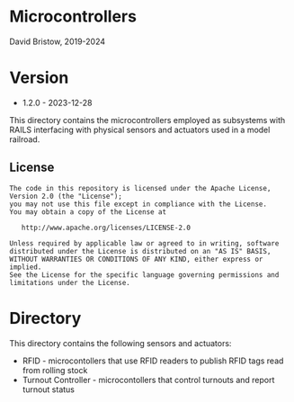 # Microcontrollers
David Bristow, 2019-2024

# Version
* 1.2.0 - 2023-12-28

This directory contains the microcontrollers employed as subsystems with RAILS interfacing with physical sensors and actuators used in a model railroad.

## License

    The code in this repository is licensed under the Apache License, Version 2.0 (the "License");
    you may not use this file except in compliance with the License.
    You may obtain a copy of the License at

       http://www.apache.org/licenses/LICENSE-2.0

    Unless required by applicable law or agreed to in writing, software
    distributed under the License is distributed on an "AS IS" BASIS,
    WITHOUT WARRANTIES OR CONDITIONS OF ANY KIND, either express or implied.
    See the License for the specific language governing permissions and
    limitations under the License.


# Directory
This directory contains the following sensors and actuators:

* RFID - microcontollers that use RFID readers to publish RFID tags read from rolling stock
* Turnout Controller - microcontollers that control turnouts and report turnout status
